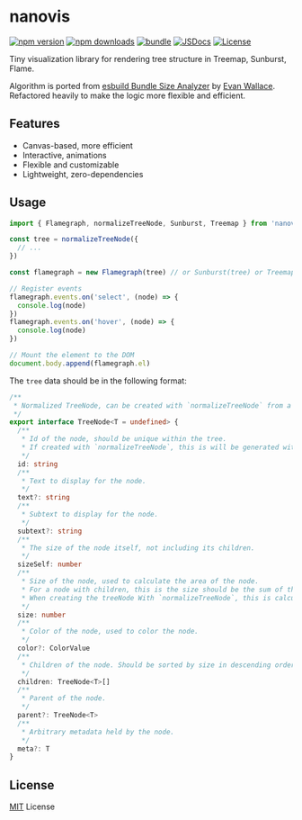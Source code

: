 # nanovis

[![npm version][npm-version-src]][npm-version-href]
[![npm downloads][npm-downloads-src]][npm-downloads-href]
[![bundle][bundle-src]][bundle-href]
[![JSDocs][jsdocs-src]][jsdocs-href]
[![License][license-src]][license-href]

Tiny visualization library for rendering tree structure in Treemap, Sunburst, Flame.

Algorithm is ported from [esbuild Bundle Size Analyzer](https://esbuild.github.io/analyze/) by [Evan Wallace](https://github.com/evanw). Refactored heavily to make the logic more flexible and efficient.

## Features

- Canvas-based, more efficient
- Interactive, animations
- Flexible and customizable
- Lightweight, zero-dependencies

## Usage

```ts
import { Flamegraph, normalizeTreeNode, Sunburst, Treemap } from 'nanovis'

const tree = normalizeTreeNode({
  // ...
})

const flamegraph = new Flamegraph(tree) // or Sunburst(tree) or Treemap(tree)

// Register events
flamegraph.events.on('select', (node) => {
  console.log(node)
})
flamegraph.events.on('hover', (node) => {
  console.log(node)
})

// Mount the element to the DOM
document.body.append(flamegraph.el)
```

The `tree` data should be in the following format:

```ts
/**
 * Normalized TreeNode, can be created with `normalizeTreeNode` from a more flexible input.
 */
export interface TreeNode<T = undefined> {
  /**
   * Id of the node, should be unique within the tree.
   * If created with `normalizeTreeNode`, this is will be generated with random string if not provided.
   */
  id: string
  /**
   * Text to display for the node.
   */
  text?: string
  /**
   * Subtext to display for the node.
   */
  subtext?: string
  /**
   * The size of the node itself, not including its children.
   */
  sizeSelf: number
  /**
   * Size of the node, used to calculate the area of the node.
   * For a node with children, this is the size should be the sum of the sizes of all children.
   * When creating the treeNode With `normalizeTreeNode`, this is calculated automatically.
   */
  size: number
  /**
   * Color of the node, used to color the node.
   */
  color?: ColorValue
  /**
   * Children of the node. Should be sorted by size in descending order.
   */
  children: TreeNode<T>[]
  /**
   * Parent of the node.
   */
  parent?: TreeNode<T>
  /**
   * Arbitrary metadata held by the node.
   */
  meta?: T
}
```

## License

[MIT](./LICENSE) License

<!-- Badges -->

[npm-version-src]: https://img.shields.io/npm/v/nanovis?style=flat&colorA=080f12&colorB=1fa669
[npm-version-href]: https://npmjs.com/package/nanovis
[npm-downloads-src]: https://img.shields.io/npm/dm/nanovis?style=flat&colorA=080f12&colorB=1fa669
[npm-downloads-href]: https://npmjs.com/package/nanovis
[bundle-src]: https://img.shields.io/bundlephobia/minzip/nanovis?style=flat&colorA=080f12&colorB=1fa669&label=minzip
[bundle-href]: https://bundlephobia.com/result?p=nanovis
[license-src]: https://img.shields.io/github/license/antfu/nanovis.svg?style=flat&colorA=080f12&colorB=1fa669
[license-href]: https://github.com/antfu/nanovis/blob/main/LICENSE
[jsdocs-src]: https://img.shields.io/badge/jsdocs-reference-080f12?style=flat&colorA=080f12&colorB=1fa669
[jsdocs-href]: https://www.jsdocs.io/package/nanovis
